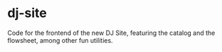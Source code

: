 # dj-site
Code for the frontend of the new DJ Site, featuring the catalog and the flowsheet, among other fun utilities.
